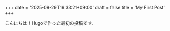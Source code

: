 +++
date = '2025-09-29T19:33:21+09:00'
draft = false
title = 'My First Post'
+++

こんにちは！Hugoで作った最初の投稿です．